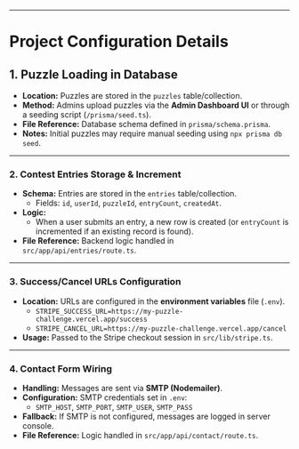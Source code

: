 

---
# Project Configuration Details

## 1. Puzzle Loading in Database
- **Location:** Puzzles are stored in the `puzzles` table/collection.  
- **Method:** Admins upload puzzles via the **Admin Dashboard UI** or through a seeding script (`/prisma/seed.ts`).  
- **File Reference:** Database schema defined in `prisma/schema.prisma`.  
- **Notes:** Initial puzzles may require manual seeding using `npx prisma db seed`.






---

### 2. Contest Entries Storage & Increment
- **Schema:** Entries are stored in the `entries` table/collection.  
  - Fields: `id`, `userId`, `puzzleId`, `entryCount`, `createdAt`.  
- **Logic:**  
  - When a user submits an entry, a new row is created (or `entryCount` is incremented if an existing record is found).  
- **File Reference:** Backend logic handled in `src/app/api/entries/route.ts`.

---

### 3. Success/Cancel URLs Configuration
- **Location:** URLs are configured in the **environment variables** file (`.env`).  
  - `STRIPE_SUCCESS_URL=https://my-puzzle-challenge.vercel.app/success`  
  - `
STRIPE_CANCEL_URL=https://my-puzzle-challenge.vercel.app/cancel
`  
- **Usage:** Passed to the Stripe checkout session in `src/lib/stripe.ts`.

---

### 4. Contact Form Wiring
- **Handling:** Messages are sent via **SMTP (Nodemailer)**.  
- **Configuration:** SMTP credentials set in `.env`:  
  - `SMTP_HOST`, `SMTP_PORT`, `SMTP_USER`, `SMTP_PASS`  
- **Fallback:** If SMTP is not configured, messages are logged in server console.  
- **File Reference:** Logic handled in `src/app/api/contact/route.ts`.
